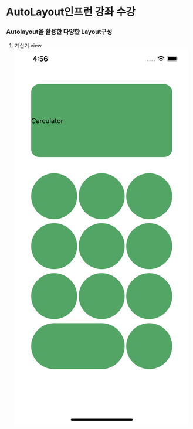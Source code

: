 # AutoLayout인프런 강좌 수강
### Autolayout을 활용한 다양한 Layout구성
1. 계산기 view
  ![Simulator1](./ImageFile/Simulator1.png)

